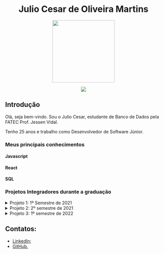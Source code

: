 <body>
  <div align="center">
    <h1>Julio Cesar de Oliveira Martins</h1>
    <kbd><img src="https://avatars.githubusercontent.com/u/49699769?s=400&u=b3668d7972d97e054e42d1695779df65794a3ce1&v=4" width="200px" height="200px"/></kbd>
    <p><a href="https://www.linkedin.com/in/juliocesar2811/"><img src="https://img.shields.io/badge/LinkedIn-0077B5?style=for-the-badge&logo=linkedin&logoColor=white"/></a></p>
  </div>
</body>

## Introdução

Olá, seja bem-vindo. Sou o Julio Cesar, estudante de Banco de Dados pela FATEC Prof. Jessen Vidal. 

Tenho 25 anos e trabalho como Desenvolvedor de Software Júnior. <br/>


### Meus principais conhecimentos

#### Javascript


#### React

#### SQL


### Projetos Integradores durante a graduação 
<details >
  <summary>Projeto 1: 1º Semestre de 2021</summary>
  
  # Projeto 1: 1º Semestre de 2021

  ### Parceiro Acadêmico
  Fatec Prof. Jessen Vidal (proposta realizada pelo docente responsável pela disciplina que ordenou o projeto)


  ### Visão do Projeto
  A proposta do projeto foi a elaboração de um website institucional visando a melhoria da visibilidade do centro de convivência infantil vó Maria Felix para o público de modo geral, onde o usuário poderá facilmente ter o acesso a informação sobre a ong como: sua criação, história, funcionamento e os projetos em andamento.

  os interessados em ajudar na causa poderão fazer inscrição para ser voluntariado, doações, projetos / parcerias e podem ajudar compartilhando a ong através do site.

  Link do repositório do projeto: https://github.com/juliocesar1316/Projeto-Site-Intitucional

  ### Tecnologias adotadas na solução

  #### HTML e CSS
  #### Javascript
  #### MySQL
  #### PHP

  ### Contribuições pessoais
  -modelagem do design do site na plataforma marvel
  -html e css junto com php
  -banco de dados

  ### Aprendizados Efetivos HS

</details>

<details>
  <summary>Projeto 2: 2º semestre de 2021</summary>

  # Projeto 2: 2º semestre de 2021

  ### Parceiro Acadêmico
  JetSoft <br/>

  <img src="https://pqtec.org.br/wpfiles/wp-content/uploads/2020/12/45e3ff8fb90b6638ab8b.jpg" alt="JetSoft" /><br/>
  ##### *Figura 01. JetSoft*

  ### Visão do Projeto

  O projeto foi elaborado para produzir um website para uma empresa de softwares que terceiriza serviços, onde ela terá a funcionalidade de emitir relatórios mensais apresentando o quadro de presença de colaboradores em posto de trabalhos acordados em contrato que passarão por um nível de aprovação. 

  Devido ao problema de falta de colaboradores se a empresa tiver acima de 20% de postos de trabalho em abertos, o mesmo paga multa de 35% do valor total do contrato e para que isso seja evitado outra funcionalidade do projeto e o quadro de colaboradores que possuirá alocações fixas e flutuantes parra caso ocorra eventos (férias, falta não justificada, licença diversas, demissão, entre outros). 

  Link do repositório do projeto: https://github.com/juliocesar1316/JetSoft

  ### Tecnologias adotadas na solução

  #### Flask
  #### HTML, CSS e JavaScript
  #### MySQL

  ### Contribuições pessoais
  -master
  -html, css e javascript
  -flask

  ### Aprendizados Efetivos HS

</details>

<details>
  <summary>Projeto 3: 1º semestre de 2022</summary>

  # Projeto 3: 1º semestre de 2022

  ## Parceiro Acadêmico
  tecsus <br/>
  ![image](https://media-exp1.licdn.com/dms/image/C560BAQHXLirwDSFr8w/company-logo_200_200/0/1601400075343?e=1671667200&v=beta&t=YrZM8vA81NGXAkaDahqHBGJqxY0gAzFTM6xDqingDkM)
  ##### *Figura 02. tecsus*

  ### Visão do Projeto

  O projeto foi elaborado para produzir um software de gerenciamento de contas para uma startup que busca por meio da tecnologia tornar o planeta mais sustentável.
  O sistema será desenvolvido para que o processo de cadastramento de contas, unidade, concessionarias e contratos possa ser simples e intuitivo, além de proporcionar ao usuário uma experiência mais dinâmica ao exibir as informações relevantes através de relatórios e gráficos descomplicados para analise

  Link do repositório do projeto: https://github.com/juliocesar1316/TecSus

  ### Tecnologias adotadas na solução

  #### React
  #### Spring - java
  #### MySQL

  ### Contribuições pessoais
  -fui po
  -montagem do protitpo do site
  -react

  ### Aprendizados Efetivos HS

</details>

## Contatos:

- [LinkedIn;](https://www.linkedin.com/in/juliocesar2811/)
- [GitHub.](https://github.com/juliocesar1316) 